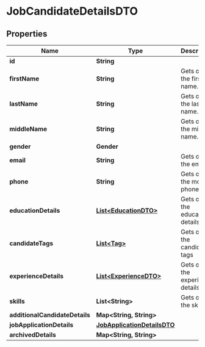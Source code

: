 

# JobCandidateDetailsDTO


## Properties

| Name | Type | Description | Notes |
|------------ | ------------- | ------------- | -------------|
|**id** | **String** |  |  [optional] |
|**firstName** | **String** | Gets or sets the first name. |  [optional] |
|**lastName** | **String** | Gets or sets the last name. |  [optional] |
|**middleName** | **String** | Gets or sets the middle name. |  [optional] |
|**gender** | **Gender** |  |  [optional] |
|**email** | **String** | Gets or sets the email. |  [optional] |
|**phone** | **String** | Gets or sets the mobile phone. |  [optional] |
|**educationDetails** | [**List&lt;EducationDTO&gt;**](EducationDTO.md) | Gets or sets the education details. |  [optional] |
|**candidateTags** | [**List&lt;Tag&gt;**](Tag.md) | Gets or sets the candidate tags |  [optional] |
|**experienceDetails** | [**List&lt;ExperienceDTO&gt;**](ExperienceDTO.md) | Gets or sets the experience details. |  [optional] |
|**skills** | **List&lt;String&gt;** | Gets or sets the skills. |  [optional] |
|**additionalCandidateDetails** | **Map&lt;String, String&gt;** |  |  [optional] |
|**jobApplicationDetails** | [**JobApplicationDetailsDTO**](JobApplicationDetailsDTO.md) |  |  [optional] |
|**archivedDetails** | **Map&lt;String, String&gt;** |  |  [optional] |



